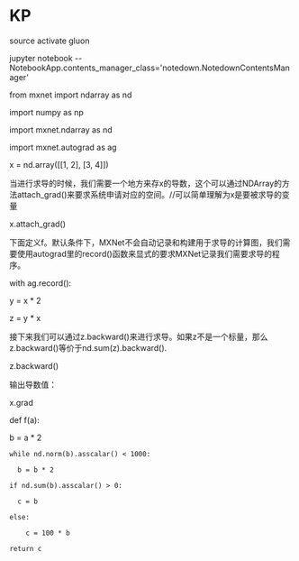 # KP
source activate gluon 

jupyter notebook --NotebookApp.contents_manager_class='notedown.NotedownContentsManager'

from mxnet import ndarray as nd

import numpy as np

import mxnet.ndarray as nd

import mxnet.autograd as ag

x = nd.array([[1, 2], [3, 4]])

当进行求导的时候，我们需要一个地方来存x的导数，这个可以通过NDArray的方法attach_grad()来要求系统申请对应的空间。//可以简单理解为x是要被求导的变量

x.attach_grad()

下面定义f。默认条件下，MXNet不会自动记录和构建用于求导的计算图，我们需要使用autograd里的record()函数来显式的要求MXNet记录我们需要求导的程序。

with ag.record():

y = x * 2

z = y * x

接下来我们可以通过z.backward()来进行求导。如果z不是一个标量，那么z.backward()等价于nd.sum(z).backward().

z.backward()

输出导数值：

x.grad

def f(a):   

  b = a * 2
  
    while nd.norm(b).asscalar() < 1000:
    
      b = b * 2
    
    if nd.sum(b).asscalar() > 0:
    
      c = b
      
    else:
    
        c = 100 * b
        
    return c

